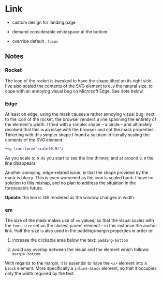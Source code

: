 # Link

- custom design for landing page

- demand considerable whitespace at the bottom

- override default `:focus`

## Notes

### Rocket

The icon of the rocket is tweaked to have the shape tilted on its right side. I've also scaled the contents of the SVG element to `0.9` the natural size, to cope with an annoying visual bug on Microsoft Edge. See note below.

### Edge

At least on edge, using the mask causes a rather annoying visual bug: next to the icon of the rocket, the browser renders a line spanning the entirety of the element's width. I tried with a simpler shape – a circle – and ultimately resolved that this is an issue with the browser and not the mask properties. Tinkering with this simpler shape I found a solution in literally scaling the contents of the SVG element.

```diff
+<g transform="scale(0.9)">
```

As you scale to `0.95` you start to see the line thinner, and at around `0.9` the line disappears.

Another annoying, edge-related issue, is that the shape provided by the mask is blurry. This is even worsened as the icon is scaled back. I have no solution to this mishap, and no plan to address the situation in the foreseeable future.

**Update**: the line is still rendered as the window changes in width.

### em

The size of the mask makes use of `em` values, so that the visual scales with the `font-size` set on the closest parent element – in this instance the anchor link. Half the size is also used in the padding/margin properties in order to:

1. increase the clickable area below the text: `padding-bottom`

2. avoid any overlap between the visual and the element which follows: `margin-bottom`

With regards to the margin, it is essential to have the `<a>` element into a `block` element. More specifically a `inline-block` element, so that it occupies only the width required by the text.
